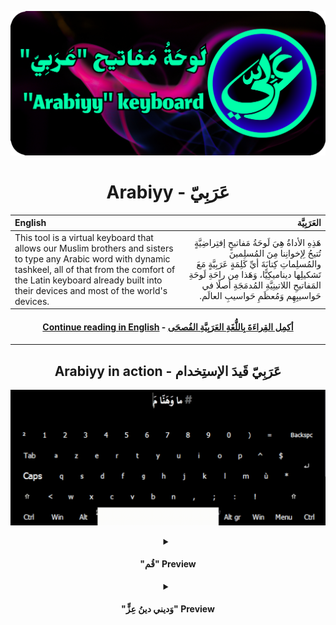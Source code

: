 ![Banner](Visuals/Banner.png)
<div align="center">
  <h1>Arabiyy - عَرَبِيّ</h1>
</div>

| **English**  | **العَرَبِيَّة** |
|  :--- |  ---: |
| This tool is a virtual keyboard that allows our Muslim brothers and sisters to type any Arabic word with dynamic tashkeel, all of that from the comfort of the Latin keyboard already built into their devices and most of the world's devices.  | ‏هَذِهِ الأداةُ هِيَ لَوحَةُ مَفاتيحٍ إفتِراضِيَّةٍ تُتيحُ لِإخوانِنا مِنَ المُسلِمينَ والمُسلِماتِ كِتابَةَ أيِّ كَلِمَةٍ عَرَبِيَّةٍ مَعَ تَشكيلِها ديناميكِيًّا، وَهَذا مِن راحَةِ لَوحَةِ المَفاتيحِ اللاتينِيَّةِ المُدمَجَةِ أصلًا في حَواسيبِهِم وَمُعظَمِ حَواسيبِ العالَم‏.‏  |

<div align="center">
  <h4><a href="https://github.com/AnasImr/Arabiyy-keyboard/blob/main/README-en.md">Continue reading in English</a> - <a href="https://github.com/AnasImr/Arabiyy-keyboard/blob/main/README-ar.md">أكمِل القِراءَةَ بِاللُّغَةِ العَرَبِيَّةِ الفُصحَى</a><h4>
</div>

---
<div align="center">
  <h2>Arabiyy in action - عَرَبِيّ قَيدَ الإستِخدام</h2>
</div>

![Preview](Visuals/preview-maa-wahannaa.gif)
<details align="center"><summary>

#### ‎"‎قُم" Preview

</summary>
  <img src="https://raw.githubusercontent.com/O1Anas/Arabiyy-keyboard/refs/heads/main/Visuals/preview-9om.gif">
</details>
<details align="center"><summary>

#### ‎"‎وَديني دينُ عِزٍّ" Preview

</summary>
  <img src="https://raw.githubusercontent.com/O1Anas/Arabiyy-keyboard/refs/heads/main/Visuals/preview-diino-3izz.gif">
</details>
